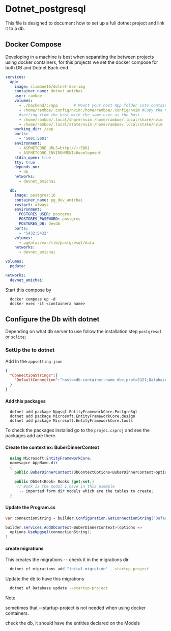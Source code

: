 # Dotnet_postgresql

This file is designed to document how to set up a full dotnet project and link
it to a db.

## Docker Compose

Developing in a machine is best when separating the between projects using
docker containers,
for this projects we set the docker compose for both DB and Dotnet Back-end

``` yml
services:
  app:
    image: slimane16/dotnet-dev-img
    container_name: dotnet_amichai
    user: ramboe
    volumes:
      - ./backend/:/app       # Mount your host App folder into container
      - /home/ramboe/.config/nvim:/home/ramboe/.config/nvim #Copy the nvim
      #setting from the host with the same user as the host
      - /home/ramboe/.local/share/nvim:/home/ramboe/.local/share/nvim
      - /home/ramboe/.local/state/nvim:/home/ramboe/.local/state/nvim
    working_dir: /app
    ports:
      - "5001:5001"
    environment:
      - ASPNETCORE_URLS=http://+:5001
      - ASPNETCORE_ENVIRONMENT=Development
    stdin_open: true
    tty: true
    depends_on:
      - db
    networks:
      - devnet_amichai

  db:
    image: postgres:16
    container_name: pg_dev_amichai
    restart: always
    environment:
      POSTGRES_USER: postgres
      POSTGRES_PASSWORD: postgres
      POSTGRES_DB: devdb
    ports:
      - "5432:5432"
    volumes:
      - pgdata:/var/lib/postgresql/data
    networks:
      - devnet_amichai

volumes:
  pgdata:

networks:
  devnet_amichai:

```

Start this compose by

```
  docker compose up -d
  docker exec -it <containera name>
```

## Configure the Db with dotnet

Depending on what db server to use follow the installation step `postgresql` or `sqlite`;

### SetUp the to dotnet

Add In the `appsetting.json`

``` json
{
  "ConnectionStrings":{
    "DefaultConnection":"host=<db-container-name db>;prot=5321;Database=<DBname>;Username=<username>;Password=<Password>;TrustServerCertificate=True"
  }
}
```

#### Add this packages

```
  dotnet add package Npgsql.EntityFrameworkCore.PostgreSql
  dotnet add package Microsoft.EntityFrameworkCore.design
  dotnet add package Microsoft.EntityFrameworkCore.tools
```

To check the packages installed go to the `projec.csproj` and see the packages
add are there.

#### Create the context ex: BuberDinnerContext

``` csharp
  using Microsoft.EntityFrameworkCore;
  namesapce AppName.dir
  {
    public BuberDinnerContext(DbContextOptions<BuberDinnerContext>options): base(options){}

    public DbSet<Book> Books {get;set;}   
     // Book is the modal I have in this exemple
      -- imported form dir models which are the tables to create;
  }
```

#### Update the Program.cs

``` csharp
var connectionString = builder.Configuration.GetConnectionString("DefaultConnection");

builder.services.AddDbContext<BuberDinnerContext>(options =>
  options.UseNpgsql(connectionString);
)
```

#### create migrations

This creates the migrations -- check it in the migrations dir

```bash
  dotnet ef migrations add "inital-migration" --startup-project
```

Update the db to have this migrations

``` bash
  dotnet ef Database update --startup-project
```

> [!NOTE]
> sometimes that --startup-project is not needed when using docker containers.

check the db, it should have the entities declared on the Models
